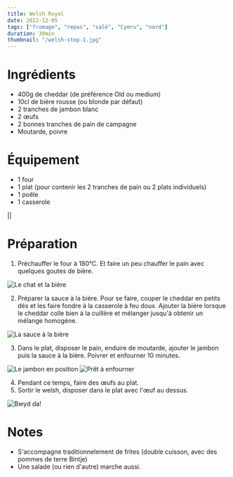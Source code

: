 ```yaml
---
title: Welsh Royal
date: 2022-12-05
tags: ["fromage", "repas", "salé", "Cymru", "nord"]
duration: 30min
thumbnail: "/welsh-step-1.jpg"
---
```


# Ingrédients

+ 400g de cheddar (de préférence Old ou medium)
+ 10cl de bière rousse (ou blonde par défaut)
+ 2 tranches de jambon blanc
+ 2 œufs
+ 2 bonnes tranches de pain de campagne
+ Moutarde, poivre

# Équipement

+ 1 four
+ 1 plat (pour contenir les 2 tranches de pain ou 2 plats individuels)
+ 1 poêle
+ 1 casserole

||

# Préparation

1. Préchauffer le four à 180°C. Et faire un peu chauffer le pain avec quelques goutes
de bière.

![Le chat et la bière](/welsh-step-2.jpg)

2. Préparer la sauce à la bière. Pour se faire, couper le cheddar en petits dés et
les faire fondre à la casserole à feu doux. Ajouter la bière lorsque le cheddar colle
bien à la cuillère et mélanger jusqu'à obtenir un mélange homogène.

![La sauce à la bière](/welsh-step-2-2.jpg)

3. Dans le plat, disposer le pain, enduire de moutarde, ajouter le jambon puis la
sauce à la bière. Poivrer et enfourner 10 minutes.

![Le jambon en position](/welsh-step-3.jpg)
![Prêt à enfourner](/welsh-step-3-2.jpg)

4. Pendant ce temps, faire des œufs au plat.
5. Sortir le welsh, disposer dans le plat avec l'œuf au dessus.

![Bwyd da!](/welsh-step-5.jpg)


# Notes

+ S'accompagne traditionnelement de frites (double cuisson, avec des pommes de terre Bintje)
+ Une salade (ou rien d'autre) marche aussi.